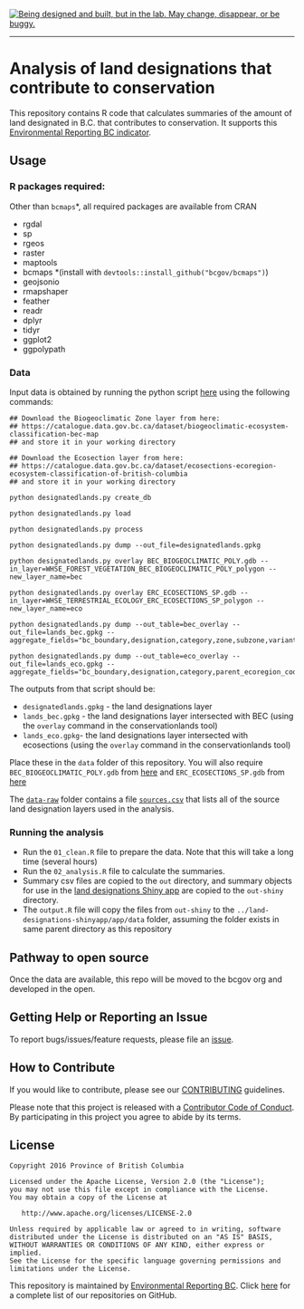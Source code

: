 
<!-- README.md is generated from README.Rmd. Please edit that file -->
<a rel="Exploration" href="https://github.com/BCDevExchange/docs/blob/master/discussion/projectstates.md"><img alt="Being designed and built, but in the lab. May change, disappear, or be buggy." style="border-width:0" src="https://assets.bcdevexchange.org/images/badges/exploration.svg" title="Being designed and built, but in the lab. May change, disappear, or be buggy." /></a>

------------------------------------------------------------------------

Analysis of land designations that contribute to conservation
=============================================================

This repository contains R code that calculates summaries of the amount of land designated in B.C. that contributes to conservation. It supports this [Environmental Reporting BC indicator]().

Usage
-----

### R packages required:

Other than `bcmaps`\*, all required packages are available from CRAN

-   rgdal
-   sp
-   rgeos
-   raster
-   maptools
-   bcmaps \*(install with `devtools::install_github("bcgov/bcmaps")`)
-   geojsonio
-   rmapshaper
-   feather
-   readr
-   dplyr
-   tidyr
-   ggplot2
-   ggpolypath

### Data

Input data is obtained by running the python script [here](https://github.com/bcgov/designatedlands) using the following commands:

    ## Download the Biogeoclimatic Zone layer from here: 
    ## https://catalogue.data.gov.bc.ca/dataset/biogeoclimatic-ecosystem-classification-bec-map
    ## and store it in your working directory

    ## Download the Ecosection layer from here: 
    ## https://catalogue.data.gov.bc.ca/dataset/ecosections-ecoregion-ecosystem-classification-of-british-columbia
    ## and store it in your working directory

    python designatedlands.py create_db

    python designatedlands.py load

    python designatedlands.py process

    python designatedlands.py dump --out_file=designatedlands.gpkg

    python designatedlands.py overlay BEC_BIOGEOCLIMATIC_POLY.gdb --in_layer=WHSE_FOREST_VEGETATION_BEC_BIOGEOCLIMATIC_POLY_polygon --new_layer_name=bec

    python designatedlands.py overlay ERC_ECOSECTIONS_SP.gdb --in_layer=WHSE_TERRESTRIAL_ECOLOGY_ERC_ECOSECTIONS_SP_polygon --new_layer_name=eco

    python designatedlands.py dump --out_table=bec_overlay --out_file=lands_bec.gpkg --aggregate_fields="bc_boundary,designation,category,zone,subzone,variant,phase,map_label"

    python designatedlands.py dump --out_table=eco_overlay --out_file=lands_eco.gpkg --aggregate_fields="bc_boundary,designation,category,parent_ecoregion_code,ecosection_code,ecosection_name"

The outputs from that script should be:

-   `designatedlands.gpkg` - the land designations layer
-   `lands_bec.gpkg` - the land designations layer intersected with BEC (using the `overlay` command in the conservationlands tool)
-   `lands_eco.gpkg`- the land designations layer intersected with ecosections (using the `overlay` command in the conservationlands tool)

Place these in the `data` folder of this repository. You will also require `BEC_BIOGEOCLIMATIC_POLY.gdb` from [here](https://catalogue.data.gov.bc.ca/dataset/biogeoclimatic-ecosystem-classification-bec-map) and `ERC_ECOSECTIONS_SP.gdb` from [here](https://catalogue.data.gov.bc.ca/dataset/ecosections-ecoregion-ecosystem-classification-of-british-columbia)

The [`data-raw`](data-raw) folder contains a file [`sources.csv`](data-raw/sources.csv) that lists all of the source land designation layers used in the analysis.

### Running the analysis

-   Run the `01_clean.R` file to prepare the data. Note that this will take a long time (several hours)
-   Run the `02_analysis.R` file to calculate the summaries.
-   Summary csv files are copied to the `out` directory, and summary objects for use in the [land designations Shiny app](https://github.com/bcgov/land-designations-shinyapp) are copied to the `out-shiny` directory.
-   The `output.R` file will copy the files from `out-shiny` to the `../land-designations-shinyapp/app/data` folder, assuming the folder exists in same parent directory as this repository

Pathway to open source
----------------------

Once the data are available, this repo will be moved to the bcgov org and developed in the open.

Getting Help or Reporting an Issue
----------------------------------

To report bugs/issues/feature requests, please file an [issue](https://github.com/bcgov-c/land-designations-indicator/issues/).

How to Contribute
-----------------

If you would like to contribute, please see our [CONTRIBUTING](CONTRIBUTING.md) guidelines.

Please note that this project is released with a [Contributor Code of Conduct](CODE_OF_CONDUCT.md). By participating in this project you agree to abide by its terms.

License
-------

    Copyright 2016 Province of British Columbia

    Licensed under the Apache License, Version 2.0 (the "License");
    you may not use this file except in compliance with the License.
    You may obtain a copy of the License at 

       http://www.apache.org/licenses/LICENSE-2.0

    Unless required by applicable law or agreed to in writing, software
    distributed under the License is distributed on an "AS IS" BASIS,
    WITHOUT WARRANTIES OR CONDITIONS OF ANY KIND, either express or implied.
    See the License for the specific language governing permissions and
    limitations under the License.

This repository is maintained by [Environmental Reporting BC](http://www2.gov.bc.ca/gov/content?id=FF80E0B985F245CEA62808414D78C41B). Click [here](https://github.com/bcgov/EnvReportBC-RepoList) for a complete list of our repositories on GitHub.
